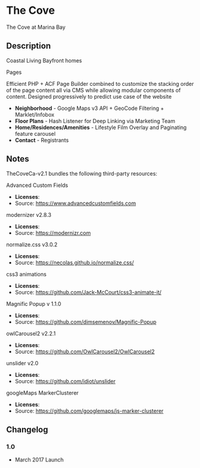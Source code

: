 # The Cove 

The Cove at Marina Bay

## Description
Coastal Living Bayfront homes

Pages 

Efficient PHP + ACF Page Builder combined to customize the stacking order of the page content all  via CMS while allowing modular components of content. Designed progressively to predict use case of the website

- **Neighborhood** - Google Maps v3 API + GeoCode Filtering + Marklet/Infobox 
- **Floor Plans** - Hash Listener for Deep Linking via Marketing Team
- **Home/Residences/Amenities** - Lifestyle Film Overlay and Paginating feature carousel
- **Contact** - Registrants 


## Notes

TheCoveCa-v2.1 bundles the following third-party resources:

Advanced Custom Fields

* **Licenses**: 
* Source: https://www.advancedcustomfields.com


modernizer v2.8.3

* **Licenses**: 
* Source: https://modernizr.com


normalize.css v3.0.2

* **Licenses**: 
* Source: https://necolas.github.io/normalize.css/


css3 animations

* **Licenses**: 
* Source: https://github.com/Jack-McCourt/css3-animate-it/

Magnific Popup v 1.1.0

* **Licenses**: 
* Source: https://github.com/dimsemenov/Magnific-Popup

owlCarousel2 v2.2.1

* **Licenses**: 
* Source: https://github.com/OwlCarousel2/OwlCarousel2

unslider v2.0

* **Licenses**: 
* Source: https://github.com/idiot/unslider


googleMaps MarkerClusterer

* **Licenses**: 
* Source: https://github.com/googlemaps/js-marker-clusterer



## Changelog

### 1.0
* March 2017 Launch
